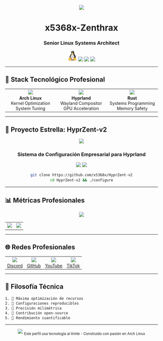 <div align="center">
  <img src="https://raw.githubusercontent.com/gilbarbara/logos/main/logos/archlinux.svg" width="100">
</div>

<h1 align="center">x5368x-Zenthrax</h1>
<h3 align="center">Senior Linux Systems Architect</h3>

<div align="center">
  <img src="https://raw.githubusercontent.com/gilbarbara/logos/main/logos/linux-tux.svg" width="30">
  <img src="https://raw.githubusercontent.com/gilbarbara/logos/main/logos/wayland.svg" width="30">
  <img src="https://raw.githubusercontent.com/gilbarbara/logos/main/logos/zsh.svg" width="30">
  <img src="https://raw.githubusercontent.com/gilbarbara/logos/main/logos/python.svg" width="30">
</div>

---

## 🔧 **Stack Tecnológico Profesional**

<table align="center">
  <tr>
    <td align="center" width="200">
      <img src="https://raw.githubusercontent.com/gilbarbara/logos/main/logos/archlinux.svg" width="50"><br>
      <strong>Arch Linux</strong><br>
      Kernel Optimization<br>
      System Tuning
    </td>
    <td align="center" width="200">
      <img src="https://raw.githubusercontent.com/gilbarbara/logos/main/logos/hyprland.svg" width="50"><br>
      <strong>Hyprland</strong><br>
      Wayland Compositor<br>
      GPU Acceleration
    </td>
    <td align="center" width="200">
      <img src="https://raw.githubusercontent.com/gilbarbara/logos/main/logos/rust.svg" width="50"><br>
      <strong>Rust</strong><br>
      Systems Programming<br>
      Memory Safety
    </td>
  </tr>
</table>

---

## 🚀 **Proyecto Estrella: HyprZent-v2**

<div align="center">
  <a href="https://github.com/x5368x/HyprZent-v2">
    <img src="https://raw.githubusercontent.com/gilbarbara/logos/main/logos/github-icon.svg" width="100">
  </a>
  
  ### Sistema de Configuración Empresarial para Hyprland
  <img src="https://img.shields.io/github/last-commit/x5368x/HyprZent-v2?style=for-the-badge">
  <img src="https://img.shields.io/github/repo-size/x5368x/HyprZent-v2?style=for-the-badge">
  
  ```bash
  git clone https://github.com/x5368x/HyprZent-v2
  cd HyprZent-v2 && ./configure
  ```
</div>

---

## 📊 **Métricas Profesionales**

<div align="center">
  <img src="https://github-profile-trophy.vercel.app/?username=x5368x&theme=gruvbox&column=4&margin-w=15">
</div>

<table>
  <tr>
    <td>
      <img src="https://github-readme-stats.vercel.app/api?username=x5368x&show_icons=true&theme=vision-friendly-dark">
    </td>
    <td>
      <img src="https://github-readme-stats.vercel.app/api/top-langs/?username=x5368x&layout=compact&theme=vision-friendly-dark">
    </td>
  </tr>
</table>

---

## 🌐 **Redes Profesionales**

<table align="center">
  <tr>
    <td align="center">
      <a href="https://discord.gg/NdtChxcaU8">
        <img src="https://raw.githubusercontent.com/gilbarbara/logos/main/logos/discord-icon.svg" width="40"><br>
        Discord
      </a>
    </td>
    <td align="center">
      <a href="https://github.com/x5368x">
        <img src="https://raw.githubusercontent.com/gilbarbara/logos/main/logos/github-icon.svg" width="40"><br>
        GitHub
      </a>
    </td>
    <td align="center">
      <a href="https://youtube.com/@xzn-q7n9q">
        <img src="https://raw.githubusercontent.com/gilbarbara/logos/main/logos/youtube-icon.svg" width="40"><br>
        YouTube
      </a>
    </td>
    <td align="center">
      <a href="https://www.tiktok.com/@x_536.8">
        <img src="https://raw.githubusercontent.com/gilbarbara/logos/main/logos/tiktok-icon.svg" width="40"><br>
        TikTok
      </a>
    </td>
  </tr>
</table>

---

## 📜 **Filosofía Técnica**

```text
1.  Máxima optimización de recursos
2.  Configuraciones reproducibles
3.  Precisión milimétrica
4.  Contribución open-source
5.  Rendimiento cuantificable
```

---

<div align="center">
  <img src="https://raw.githubusercontent.com/gilbarbara/logos/main/logos/creative-commons.svg" width="30">
  <sub>Este perfil usa tecnología al límite - Construido con pasión en Arch Linux</sub>
</div>